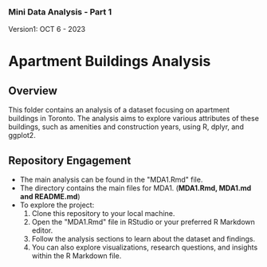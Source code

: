 ### Mini Data Analysis - Part 1
Version1: OCT 6 - 2023

# Apartment Buildings Analysis

## Overview
This folder contains an analysis of a dataset focusing on apartment buildings in Toronto. The analysis aims to explore various attributes of these buildings, such as amenities and construction years, using R, dplyr, and ggplot2.

## Repository Engagement
- The main analysis can be found in the "MDA1.Rmd" file.
- The directory contains the main files for MDA1. (**MDA1.Rmd, MDA1.md and README.md**)
- To explore the project:
  1. Clone this repository to your local machine.
  2. Open the "MDA1.Rmd" file in RStudio or your preferred R Markdown editor.
  3. Follow the analysis sections to learn about the dataset and findings.
  4. You can also explore visualizations, research questions, and insights within the R Markdown file.


